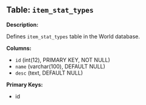 ## Table: `item_stat_types`

**Description:**

Defines `item_stat_types` table in the World database.

**Columns:**
- `id` (int(12), PRIMARY KEY, NOT NULL)
- `name` (varchar(100), DEFAULT NULL)
- `desc` (text, DEFAULT NULL)

**Primary Keys:**
- id
